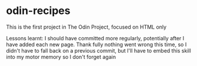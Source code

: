 # odin-recipes

This is the first project in The Odin Project, focused on HTML only

Lessons learnt:
I should have committed more regularly, potentially after I have added each new page. Thank fully nothing went wrong this time, so I didn't have to fall back on a previous commit, but I'll have to embed this skill into my motor memory so I don't forget again